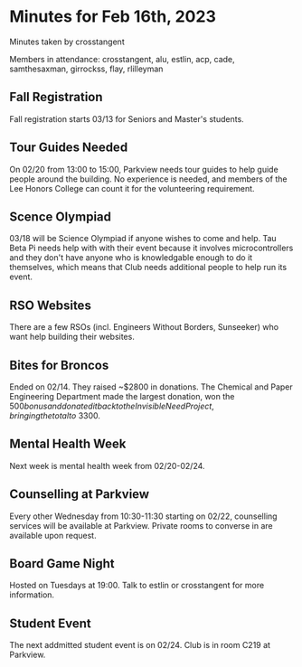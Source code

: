 # Minutes for Feb 16th, 2023

Minutes taken by crosstangent

Members in attendance: crosstangent, alu, estlin, acp, cade, samthesaxman, girrockss, flay, rlilleyman

## Fall Registration

Fall registration starts 03/13 for Seniors and Master's students.

## Tour Guides Needed

On 02/20 from 13:00 to 15:00, Parkview needs tour guides to help guide people around the building. No experience is needed, and members of the Lee Honors College can count it for the volunteering requirement.

## Scence Olympiad

03/18 will be Science Olympiad if anyone wishes to come and help. Tau Beta Pi needs help with with their event because it involves microcontrollers and they don't have anyone who is knowledgable enough to do it themselves, which means that Club needs additional people to help run its event.

## RSO Websites

There are a few RSOs (incl. Engineers Without Borders, Sunseeker) who want help building their websites.

## Bites for Broncos

Ended on 02/14. They raised ~$2800 in donations. The Chemical and Paper Engineering Department made the largest donation, won the $500 bonus and donated it back to the Invisible Need Project, bringing the total to ~$3300.

## Mental Health Week

Next week is mental health week from 02/20-02/24.

## Counselling at Parkview

Every other Wednesday from 10:30-11:30 starting on 02/22, counselling services will be available at Parkview. Private rooms to converse in are available upon request.

## Board Game Night

Hosted on Tuesdays at 19:00. Talk to estlin or crosstangent for more information.

## Student Event

The next addmitted student event is on 02/24. Club is in room C219 at Parkview.